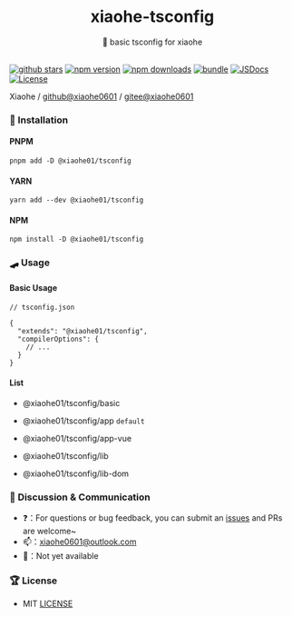 <div align="center">
  <h1>xiaohe-tsconfig</h1>
  <span>🤞 basic tsconfig for xiaohe</span>
</div>

<br>

[![github stars][github-stars-src]][github-stars-href]
[![npm version][npm-version-src]][npm-version-href]
[![npm downloads][npm-downloads-src]][npm-downloads-href]
[![bundle][bundle-src]][bundle-href]
[![JSDocs][jsdocs-src]][jsdocs-href]
[![License][license-src]][license-href]

Xiaohe / [github@xiaohe0601](https://github.com/xiaohe0601) / [gitee@xiaohe0601](https://gitee.com/xiaohe0601)

### 🚁 Installation

#### PNPM

``` shell
pnpm add -D @xiaohe01/tsconfig
```

#### YARN

``` shell
yarn add --dev @xiaohe01/tsconfig
```

#### NPM

``` shell
npm install -D @xiaohe01/tsconfig
```

### 🛹 Usage

#### Basic Usage

```json5
// tsconfig.json

{
  "extends": "@xiaohe01/tsconfig",
  "compilerOptions": {
    // ...
  }
}
```

#### List

- @xiaohe01/tsconfig/basic

- @xiaohe01/tsconfig/app `default`

- @xiaohe01/tsconfig/app-vue

- @xiaohe01/tsconfig/lib

- @xiaohe01/tsconfig/lib-dom

### 🐶 Discussion & Communication

- ❓：For questions or bug feedback, you can submit an [issues](https://github.com/xiaohe0601/xiaohe-tsconfig/issues)
  and PRs are welcome~
- 📫：[xiaohe0601@outlook.com](mailto:xiaohe0601@outlook.com)
- 🐧：Not yet available

### 🏆 License

- MIT [LICENSE](./LICENSE)

<!-- Badges -->

[github-stars-src]: https://img.shields.io/github/stars/xiaohe0601/xiaohe-tsconfig?style=flat&colorA=080f12&colorB=1fa669&logo=GitHub

[github-stars-href]: https://github.com/xiaohe0601/xiaohe-tsconfig

[npm-version-src]: https://img.shields.io/npm/v/xiaohe-tsconfig?style=flat&colorA=080f12&colorB=1fa669

[npm-version-href]: https://npmjs.com/package/xiaohe-tsconfig

[npm-downloads-src]: https://img.shields.io/npm/dm/xiaohe-tsconfig?style=flat&colorA=080f12&colorB=1fa669

[npm-downloads-href]: https://npmjs.com/package/xiaohe-tsconfig

[bundle-src]: https://img.shields.io/bundlephobia/minzip/xiaohe-tsconfig?style=flat&colorA=080f12&colorB=1fa669&label=minzip

[bundle-href]: https://bundlephobia.com/result?p=xiaohe-tsconfig

[jsdocs-src]: https://img.shields.io/badge/jsdocs-reference-080f12?style=flat&colorA=080f12&colorB=1fa669

[jsdocs-href]: https://www.jsdocs.io/package/xiaohe-tsconfig

[license-src]: https://img.shields.io/github/license/xiaohe0601/xiaohe-tsconfig.svg?style=flat&colorA=080f12&colorB=1fa669

[license-href]: https://github.com/xiaohe0601/xiaohe-tsconfig/blob/main/LICENSE